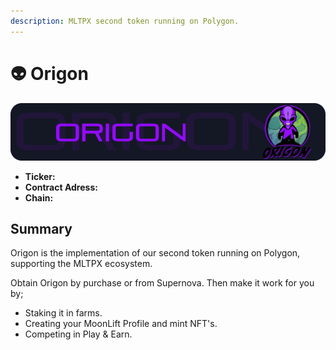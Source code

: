 ```yaml
---
description: MLTPX second token running on Polygon.
---
```


# 👽 Origon

![](../../.gitbook/assets/origon-banner.png)

* **Ticker:** 
* **Contract Adress:**
* **Chain:** 

## Summary

Origon is the implementation of our second token running on Polygon, supporting the MLTPX ecosystem.

Obtain Origon by purchase or from Supernova. Then make it work for you by;

* Staking it in farms.
* Creating your MoonLift Profile and mint NFT's.
* Competing in Play & Earn.

## 

